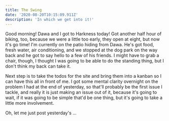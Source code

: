 ```yaml
---
title: The Swing
date: '2020-08-20T10:15:09.911Z'
description: 'In which we get into it!'
---
```


Good morning! Dawa and I got to Harkness today! Got another half hour of biking, too, because we were a little too early, they open at eight, but now it's go time! I'm currently on the patio hiding from Dawa. He's got food, fresh water, air conditioning, and we stopped at the dog park on the way back and he got to say hello to a few of his friends. I might have to grab a chair, though, I thought I was going to be able to do the standing thing, but I don't think my back can take it.

Next step is to take the todos for the site and bring them into a kanban so I can have this all in front of me. I got some mental clarity overnight on the problem I had at the end of yesterday, so that'll probably be the first issue I tackle, and really it is just making an issue out of it, because it's going to wait, if it was going to be simple that'd be one thing, but it's going to take a little more involvement.

Oh, let me just post yesterday's ...
